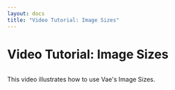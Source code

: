 ```yaml
---
layout: docs
title: "Video Tutorial: Image Sizes"
---
```


# Video Tutorial: Image Sizes

![]()

This video illustrates how to use Vae's Image Sizes.
